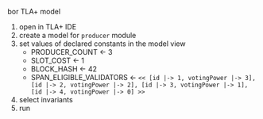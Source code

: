 bor TLA+ model

1. open in TLA+ IDE
1. create a model for `producer` module
1. set values of declared constants in the model view
	- PRODUCER_COUNT <- 3
	- SLOT_COST <- 1
	- BLOCK_HASH <- 42
	- SPAN_ELIGIBLE_VALIDATORS <- `<< [id |-> 1, votingPower |-> 3], [id |-> 2, votingPower |-> 2], [id |-> 3, votingPower |-> 1], [id |-> 4, votingPower |-> 0] >>`
1. select invariants
1. run
